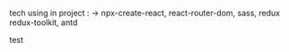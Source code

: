 tech using in project :
-> npx-create-react, react-router-dom, sass, redux redux-toolkit, antd

test
